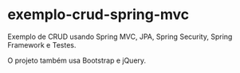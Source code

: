 exemplo-crud-spring-mvc
=======================

Exemplo de CRUD usando Spring MVC, JPA, Spring Security, Spring Framework e Testes.

O projeto também usa Bootstrap e jQuery.
